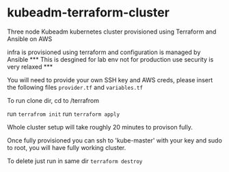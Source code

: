 # kubeadm-terraform-cluster
Three node Kubeadm kubernetes cluster provisioned using Terraform and Ansible on AWS

infra is provisioned using terraform and configuration is managed by Ansible
*** This is desgined for lab env not for production use security is very relaxed ***

You will need to provide your own SSH key and AWS creds, please insert the following files ```provider.tf``` and ```variables.tf```

To run clone dir, cd to /terrafrom

run ```terrafrom init```
run ```terraform apply```

Whole cluster setup will take roughly 20 minutes to provison fully.

Once fully provisioned you can ssh to 'kube-master' with your key and sudo to root, you will have fully working cluster.

To delete just run in same dir ```terraform destroy```
